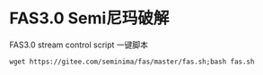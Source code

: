 # FAS3.0 Semi尼玛破解
FAS3.0 stream control script 一键脚本


```
wget https://gitee.com/seminima/fas/master/fas.sh;bash fas.sh
```